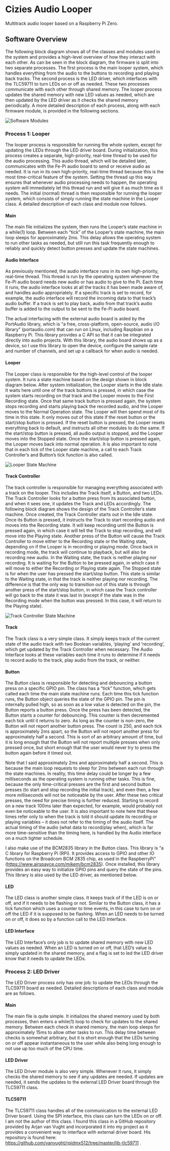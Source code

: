 # Cizies Audio Looper

Multitrack audio looper based on a Raspberry Pi Zero.

## Software Overview

The following block diagram shows all of the classes and modules used in the system and provides a high-level overview of how they interact with each other. As can be seen in the block diagram, the firmware is split into two separate processes. The first process is the main looper system, which handles everything from the audio to the buttons to recording and playing back tracks. The second process is the LED driver, which interfaces with the TLC59711 to turn LEDs on or off as needed. These two processes communicate with each other through shared memory. The looper process updates the shared memory with new LED values as needed, which are then updated by the LED driver as it checks the shared memory periodically. A more detailed description of each process, along with each firmware module, is provided in the following sections.

![Software Modules](block_diagrams/software_modules.jpg)

### Process 1: Looper

The looper process is responsible for running the whole system, except for updating the LEDs through the LED driver board. During initialization, this process creates a separate, high-priority, real-time thread to be used for the audio processing. This audio thread, which will be detailed later, communicates with the Fe-Pi audio board to send or receive audio as needed. It is run in its own high-priority, real-time thread because this is the most time-critical feature of the system. Setting the thread up this way ensures that whenever audio processing needs to happen, the operating system will immediately let this thread run and will give it as much time as it needs. The initial (normal) thread is then responsible for running the looper system, which consists of simply running the state machine in the Looper class. A detailed description of each class and module now follows.

#### Main

The main file initializes the system, then runs the Looper’s state machine in a while(1) loop. Between each “tick” of the Looper’s state machine, the main loop sleeps for approximately 2ms. This delay allows the operating system to run other tasks as needed, but still run this task frequently enough to reliably and quickly detect button presses and update the state machines.

#### Audio Interface

As previously mentioned, the audio interface runs in its own high-priority, real-time thread. This thread is run by the operating system whenever the Fe-Pi audio board needs new audio or has audio to give to the Pi. Each time it runs, the audio interface looks at all the tracks it has been made aware of, and handles audio appropriately. If a specific track is set to record, for example, the audio interface will record the incoming data to that track’s audio buffer. If a track is set to play back, audio from that track’s audio buffer is added to the output to be sent to the Fe-Pi audio board.

The actual interfacing with the external audio board is aided by the PortAudio library, which is “a free, cross-platform, open-source, audio I/O library” (portaudio.com) that can run on Linux, including Raspbian on a Raspberry Pi. This library provides a C API so that it can be integrated directly into audio projects. With this library, the audio board shows up as a device, so I use this library to open the device, configure the sample rate and number of channels, and set up a callback for when audio is needed.

#### Looper

The Looper class is responsible for the high-level control of the looper system. It runs a state machine based on the design shown in block diagram below. After system initialization, the Looper starts in the Idle state. It waits here until one of the track buttons is pressed, in which case the system starts recording on that track and the Looper moves to the First Recording state. Once that same track button is pressed again, the system stops recording and starts playing back the recorded audio, and the Looper moves to the Normal Operation state. The Looper will then spend most of its time in this state. It only moves out of this state if the reset button or the start/stop button is pressed. If the reset button is pressed, the Looper resets everything back to default, and instructs all other modules to do the same. If the start/stop button is pressed, all audio output is stopped, and the Looper moves into the Stopped state. Once the start/stop button is pressed again, the Looper moves back into normal operation. It is also important to note that in each tick of the Looper state machine, a call to each Track Controller’s and Button’s tick function is also called.

![Looper State Machine](block_diagrams/looper_state_machine.jpg)

#### Track Controller

The track controller is responsible for managing everything associated with a track on the looper. This includes the Track itself, a Button, and two LEDs. The Track Controller looks for a button press from its associated button, and when it sees one, it updates the Track and LEDs accordingly. The following block diagram shows the design of the Track Controller’s state machine. Once created, the Track Controller starts out in the Idle state. Once its Button is pressed, it instructs the Track to start recording audio and moves into the Recording state. It will keep recording until the Button is pressed again, in which case it will tell the Track to stop recording, and will move into the Playing state. Another press of the Button will cause the Track Controller to move either to the Recording state or the Waiting state, depending on if the Looper is in recording or playing mode. Once back in recording mode, the track will continue to playback, but will also be recording new audio. In the Waiting state, the track is neither playing nor recording. It is waiting for the Button to be pressed again, in which case it will move to either the Recording or Playing state again. The Stopped state is for when the user has pressed the start/stop button. This state is similar to the Waiting state, in that the track is neither playing nor recording. The difference is that the only way to transition out of this state is through another press of the start/stop button, in which case the Track controller will go back to the state it was last in (except if the state was in the Recording mode when the button was pressed. In this case, it will return to the Playing state).

![Track Controller State Machine](block_diagrams/track_controller_state_machine.jpg)

#### Track

The Track class is a very simple class. It simply keeps track of the current state of the audio track with two Boolean variables, ‘playing’ and ‘recording’, which get updated by the Track Controller when necessary. The Audio Interface looks at these variables each time it runs to determine if it needs to record audio to the track, play audio from the track, or neither.

#### Button

The Button class is responsible for detecting and debouncing a button press on a specific GPIO pin. The class has a “tick” function, which gets called each time the main state machine runs. Each time this tick function runs, the Button object queries the state of the GPIO pin. The pin is internally pulled high, so as soon as a low value is detected on the pin, the Button reports a button press. Once the press has been detected, the Button starts a counter for debouncing. This counter is then decremented each tick until it returns to zero. As long as the counter is non-zero, the Button will not report another button press. The count is 250, and each tick is approximately 2ms apart, so the Button will not report another press for approximately half a second. This is sort of an arbitrary amount of time, but it is long enough that the Button will not report multiple presses when only pressed once, but short enough that the user would never try to press the button again before it timed out.

Note that I said approximately 2ms and approximately half a second. This is because the main loop requests to sleep for 2ms between each run through the state machines. In reality, this time delay could be longer by a few milliseconds as the operating system is running other tasks. This is fine, because the only time-critical presses are the first and second button presses (to start and stop recording the initial track), and even then, a few more milliseconds will not be noticeable by the user. After these two critical presses, the need for precise timing is further reduced. Starting to record on a new track 100ms later than expected, for example, would probably not even be noticeable to the user. It is also important to note here that these times refer only to when the track is told it should update its recording or playing variables – it does not refer to the timing of the audio itself. The actual timing of the audio (what data to record/play when), which is far more time-sensitive than the timing here, is handled by the Audio interface on a much tighter schedule.

I also make use of the BCM2835 library in the Button class. This library is “a C library for Raspberry Pi (RPi). It provides access to GPIO and other IO functions on the Broadcom BCM 2835 chip, as used in the RaspberryPi” (https://www.airspayce.com/mikem/bcm2835). Once installed, this library provides an easy way to initialize GPIO pins and query the state of the pins. This library is also used by the LED driver, as mentioned below.

#### LED

The LED class is another simple class. It keeps track of if the LED is on or off, and if it needs to be flashing or not. Similar to the Button class, it has a tick function which uses a counter to time events, in this case to turn on or off the LED if it is supposed to be flashing. When an LED needs to be turned on or off, it does so by a function call to the LED Interface.

#### LED Interface

The LED Interface’s only job is to update shared memory with new LED values as needed. When an LED is turned on or off, that LED’s value is simply updated in the shared memory, and a flag is set to led the LED driver know that it needs to update the LEDs.

### Process 2: LED Driver

The LED Driver process only has one job: to update the LEDs through the TLC59711 board as needed. Detailed descriptions of each class and module are as follows.

#### Main

The main file is quite simple. It initializes the shared memory used by both processes, then enters a while(1) loop to check for updates to the shared memory. Between each check in shared memory, the main loop sleeps for approximately 15ms to allow other tasks to run. This delay time between checks is somewhat arbitrary, but it is short enough that the LEDs turning on or off appear instantaneous to the user while also being long enough to not use up too much of the CPU time.

#### LED Driver

The LED Driver module is also very simple. Whenever it runs, it simply checks the shared memory to see if any updates are needed. If updates are needed, it sends the updates to the external LED Driver board through the TLC59711 class.

#### TLC59711

The TLC59711 class handles all of the communication to the external LED Driver board. Using the SPI interface, this class can turn the LEDs on or off. I am not the author of this class. I found this class in a GitHub repository provided by Arjan van Vught and incorporated it into my project as it provides a convenient way to interface with external driver board. His repository is found here: https://github.com/vanvught/rpidmx512/tree/master/lib-tlc59711 .
